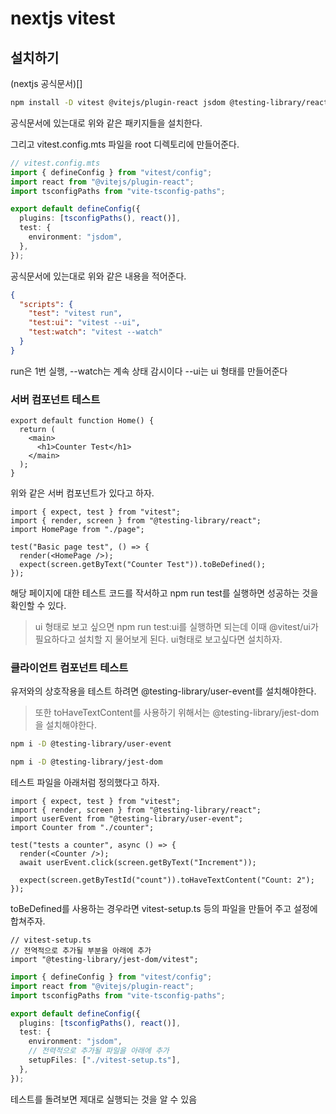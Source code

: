 # nextjs vitest

## 설치하기

(nextjs 공식문서)[]

```bash
npm install -D vitest @vitejs/plugin-react jsdom @testing-library/react @testing-library/dom vite-tsconfig-paths
```

공식문서에 있는대로 위와 같은 패키지들을 설치한다.

그리고 vitest.config.mts 파일을 root 디렉토리에 만들어준다.

```ts
// vitest.config.mts
import { defineConfig } from "vitest/config";
import react from "@vitejs/plugin-react";
import tsconfigPaths from "vite-tsconfig-paths";

export default defineConfig({
  plugins: [tsconfigPaths(), react()],
  test: {
    environment: "jsdom",
  },
});
```

공식문서에 있는대로 위와 같은 내용을 적어준다.

```json
{
  "scripts": {
    "test": "vitest run",
    "test:ui": "vitest --ui",
    "test:watch": "vitest --watch"
  }
}
```

run은 1번 실행, --watch는 계속 상태 감시이다 --ui는 ui 형태를 만들어준다

### 서버 컴포넌트 테스트

```tsx
export default function Home() {
  return (
    <main>
      <h1>Counter Test</h1>
    </main>
  );
}
```

위와 같은 서버 컴포넌트가 있다고 하자.

```tsx
import { expect, test } from "vitest";
import { render, screen } from "@testing-library/react";
import HomePage from "./page";

test("Basic page test", () => {
  render(<HomePage />);
  expect(screen.getByText("Counter Test")).toBeDefined();
});
```

해당 페이지에 대한 테스트 코드를 작서하고 npm run test를 실행하면 성공하는 것을 확인할 수 있다.

> ui 형태로 보고 싶으면 npm run test:ui를 실행하면 되는데 이때 @vitest/ui가 필요하다고 설치할 지 물어보게 된다. ui형태로 보고싶다면 설치하자.

### 클라이언트 컴포넌트 테스트

유저와의 상호작용을 테스트 하려면 @testing-library/user-event를 설치해야한다.

> 또한 toHaveTextContent를 사용하기 위해서는 @testing-library/jest-dom을 설치해야한다.

```bash
npm i -D @testing-library/user-event

npm i -D @testing-library/jest-dom
```

테스트 파일을 아래처럼 정의했다고 하자.

```tsx
import { expect, test } from "vitest";
import { render, screen } from "@testing-library/react";
import userEvent from "@testing-library/user-event";
import Counter from "./counter";

test("tests a counter", async () => {
  render(<Counter />);
  await userEvent.click(screen.getByText("Increment"));

  expect(screen.getByTestId("count")).toHaveTextContent("Count: 2");
});
```

toBeDefined를 사용하는 경우라면 vitest-setup.ts 등의 파일을 만들어 주고 설정에 합쳐주자.

```
// vitest-setup.ts
// 전역적으로 추가될 부분을 아래에 추가
import "@testing-library/jest-dom/vitest";

```

```ts
import { defineConfig } from "vitest/config";
import react from "@vitejs/plugin-react";
import tsconfigPaths from "vite-tsconfig-paths";

export default defineConfig({
  plugins: [tsconfigPaths(), react()],
  test: {
    environment: "jsdom",
    // 전력적으로 추가될 파일을 아래에 추가
    setupFiles: ["./vitest-setup.ts"],
  },
});
```

테스트를 돌려보면 제대로 실행되는 것을 알 수 있음
